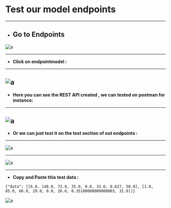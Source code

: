 # Test our model endpoints
---
- ## **Go to Endpoints**


![a](https://user-images.githubusercontent.com/78825764/204835613-d4bef1b9-a98c-4cd3-a109-e15de0c85bf0.PNG)

---
- **Click on endpointmodel :**
---
![a](https://user-images.githubusercontent.com/78825764/204836351-2a22b65a-f1d9-4452-9f5e-8170b90280d7.PNG)
---

- **Here you can see the REST API created , we can tested on postman for instance:**

---
![a](https://user-images.githubusercontent.com/78825764/204838941-1715d90b-8d0f-4673-82df-d076cd86a627.PNG)
---

- **Or we can just test it on the test section of out endpoints :**
---
![a](https://user-images.githubusercontent.com/78825764/204836973-cf039a61-706f-43bb-bf00-33c44dbb9fda.PNG)

---

![a](https://user-images.githubusercontent.com/78825764/204837589-33cc34f9-2589-4111-a688-b97fbad36589.PNG)


---
- **Copy and Paste this test data :**

```
{"data": [[6.0, 148.0, 72.0, 35.0, 0.0, 33.6, 0.627, 50.0], [1.0, 85.0, 66.0, 29.0, 0.0, 26.6, 0.35100000000000003, 31.0]]}
```
![a](https://user-images.githubusercontent.com/78825764/204838207-342f3d44-5c49-41ee-b18c-7890bd22e0dc.PNG)






